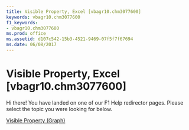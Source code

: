 ```yaml
---
title: Visible Property, Excel [vbagr10.chm3077600]
keywords: vbagr10.chm3077600
f1_keywords:
- vbagr10.chm3077600
ms.prod: office
ms.assetid: d107c542-15b3-4521-9469-07f5f7f67694
ms.date: 06/08/2017
---
```



# Visible Property, Excel [vbagr10.chm3077600]

Hi there! You have landed on one of our F1 Help redirector pages. Please select the topic you were looking for below.

[Visible Property (Graph)](http://msdn.microsoft.com/library/8a2b1b7a-b880-0e43-ca9f-c5d2207f7cfd%28Office.15%29.aspx)

